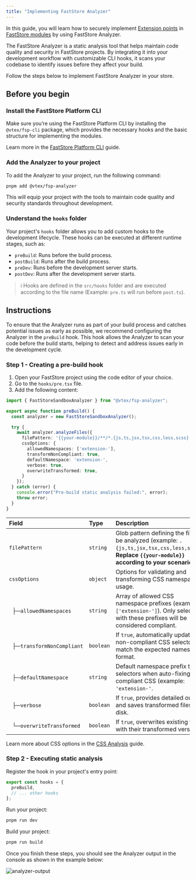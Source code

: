 ```yaml
---
title: "Implementing FastStore Analyzer"
---
```


In this guide, you will learn how to securely implement [Extension points](LINK) in [FastStore modules](LINK) by using FastStore Analyzer.

The FastStore Analyzer is a static analysis tool that helps maintain code quality and security in FastStore projects. By integrating it into your development workflow with customizable CLI hooks, it scans your codebase to identify issues before they affect your build.

Follow the steps below to implement FastStore Analyzer in your store.

## Before you begin

<Steps>

### Install the FastStore Platform CLI

Make sure you’re using the FastStore Platform CLI by installing the `@vtex/fsp-cli` package, which provides the necessary hooks and the basic structure for implementing the modules.

Learn more in the [FastStore Platform CLI](LINK) guide.

### Add the Analyzer to your project

To add the Analyzer to your project, run the following command:

```bash
pnpm add @vtex/fsp-analyzer
```

This will equip your project with the tools to maintain code quality and security standards throughout development.

### Understand the `hooks` folder

Your project's `hooks` folder allows you to add custom hooks to the development lifecycle. These hooks can be executed at different runtime stages, such as:

- `preBuild`: Runs before the build process.
- `postBuild`: Runs after the build process.
- `preDev`: Runs before the development server starts.
- `postDev`: Runs after the development server starts.

>ℹ Hooks are defined in the `src/hooks` folder and are executed according to the file name (Example: `pre.ts` will run before `post.ts`).

</Steps>

## Instructions

To ensure that the Analyzer runs as part of your build process and catches potential issues as early as possible, we recommend configuring the Analyzer in the `preBuild` hook. This hook allows the Analyzer to scan your code before the build starts, helping to detect and address issues early in the development cycle.

### Step 1 - Creating a pre-build hook

1. Open your FastStore project using the code editor of your choice.
2. Go to the `hooks/pre.tsx` file.
3. Add the following content:

  ```typescript
  import { FastStoreSandboxAnalyzer } from "@vtex/fsp-analyzer";

  export async function preBuild() {
    const analyzer = new FastStoreSandboxAnalyzer();

    try {
      await analyzer.analyzeFiles({
        filePattern: '{{your-module}}/**/*.{js,ts,jsx,tsx,css,less,scss}',
        cssOptions: {
          allowedNamespaces: ['extension-'],
          transformNonCompliant: true,
          defaultNamespace: 'extension-',
          verbose: true,
          overwriteTransformed: true,
        }
      });
    } catch (error) {
      console.error("Pre-build static analysis failed:", error);
      throw error;
    }
  }
  ```

  | Field | Type | Description |
  |:------|:-----|:------------|
  | `filePattern` | `string` | Glob pattern defining the files to be analyzed (example: `.{js,ts,jsx,tsx,css,less,scss}`). **Replace `{{your-module}}` according to your scenario.** |
  | `cssOptions` | `object` | Options for validating and transforming CSS namespace usage. |
  | &nbsp;&nbsp;├─`allowedNamespaces` | `string` | Array of allowed CSS namespace prefixes (example: `['extension-']`). Only selectors with these prefixes will be considered compliant. |
  | &nbsp;&nbsp;├─`transformNonCompliant` | `boolean` | If `true`, automatically updates non-compliant CSS selectors to match the expected namespace format. |
  | &nbsp;&nbsp;├─`defaultNamespace` | `string` | Default namespace prefix to selectors when auto-fixing non-compliant CSS (example: ` 'extension-'`. |
  | &nbsp;&nbsp;├─`verbose` | `boolean` | If `true`, provides detailed output and saves transformed files to disk. |
  | &nbsp;&nbsp;└─`overwriteTransformed` | `boolean` | If `true`, overwrites existing files with their transformed versions. |

Learn more about CSS options in the [CSS Analysis](LINK) guide.

### Step 2 - Executing static analysis

Register the hook in your project's entry point:

```typescript
export const hooks = {
  preBuild,
  // ... other hooks
};
```

Run your project:

```bash
pnpm run dev
```

Build your project:

```bash
pnpm run build
```

Once you finish these steps, you should see the Analyzer output in the console as shown in the example below:

![analyzer-output]()
